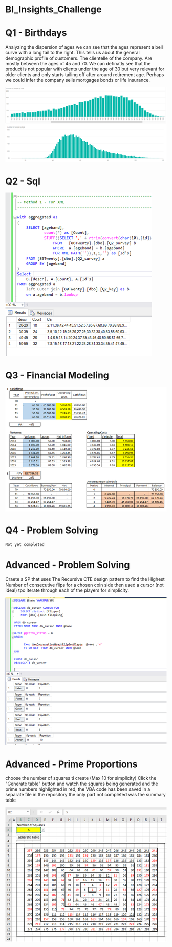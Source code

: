 # BI_Insights_Challenge

<h1> Q1 - Birthdays </h1>

<p>
Analyzing the dispersion of ages we can see that the ages represent a bell curve with a long tail to the right. This tells us about the general demographic profile of customers. The clientelle of the company. Are mostly between the ages of 45 and 70. We can definatly see that the product is not popular with clients under the age of 30 but very relevant for older clients and only starts tailing off after around retirement age. Perhaps we could infer the company sells mortgages bonds or life insurance.
</P>

![alt text](Screenshots/Q1.PNG "Q1")

<h1> Q2 - Sql </h1>

![alt text](Screenshots/Q2.PNG "Q2")

<h1> Q3 - Financial Modeling</h1>

![alt text](Screenshots/Q3.PNG "Q3")

<h1> Q4 - Problem Solving </h1>

    Not yet completed

<h1> Advanced - Problem Solving</h1>

<p>Craete a SP that uses The Recursive CTE design pattern to find the Highest Number of consecutive flips for a chosen coin side then used a cursor (not ideal) tpo iterate through each of the players for simplicity.</p>

![alt text](Screenshots/CoinFlipping.PNG "Q3")

<h1> Advanced - Prime Proportions </h1>
    
<p>choose the number of squares ti create (Max 10 for simplicity) Click the "Generate table" button and watch the squares being generated and the prime numbers highlighted in red, the VBA code has been saved in a separate file in the repository the only part not completed was the summary table</p>

![alt text](Screenshots/PrimeProportions1.PNG "PP1")


